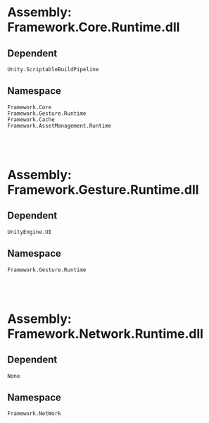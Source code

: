 # Assembly:   Framework.Core.Runtime.dll

## Dependent
	Unity.ScriptableBuildPipeline

## Namespace
	Framework.Core
	Framework.Gesture.Runtime
	Framework.Cache
	Framework.AssetManagement.Runtime


<br></br>

# Assembly:		Framework.Gesture.Runtime.dll
## Dependent
	UnityEngine.UI
## Namespace
	Framework.Gesture.Runtime

	
<br></br>
# Assembly: Framework.Network.Runtime.dll
## Dependent
	None

## Namespace
	Framework.NetWork